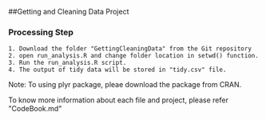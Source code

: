 ##Getting and Cleaning Data Project

### Processing Step
	1. Download the folder "GettingCleaningData" from the Git repository
	2. open run_analysis.R and change folder location in setwd() function.
	3. Run the run_analysis.R script.
	4. The output of tidy data will be stored in "tidy.csv" file.
Note: To using plyr package, pleae download the package from CRAN.
	
To know more information about each file and project, please refer "CodeBook.md" 
